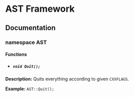 # AST Framework
## Documentation
### namespace AST
#### Functions
- ##### `void Quit();` 

**Description:** Quits everything according to given `CXXFLAGS`.

**Example:** `AST::Quit();`